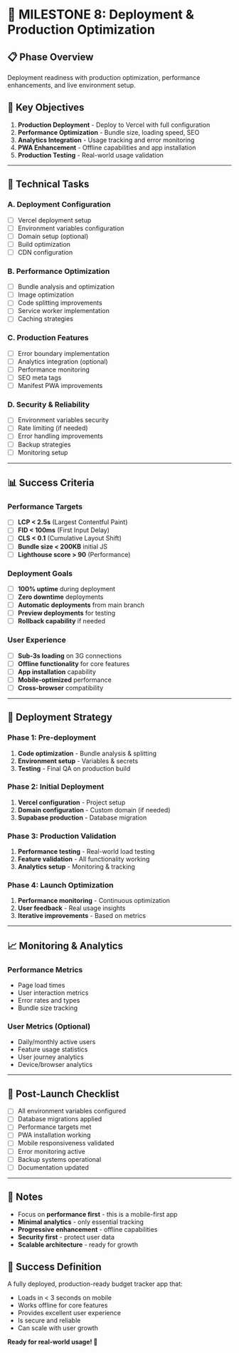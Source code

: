 # 🚀 MILESTONE 8: Deployment & Production Optimization

## 📋 **Phase Overview**
Deployment readiness with production optimization, performance enhancements, and live environment setup.

## 🎯 **Key Objectives**
1. **Production Deployment** - Deploy to Vercel with full configuration
2. **Performance Optimization** - Bundle size, loading speed, SEO
3. **Analytics Integration** - Usage tracking and error monitoring
4. **PWA Enhancement** - Offline capabilities and app installation
5. **Production Testing** - Real-world usage validation

---

## 🔧 **Technical Tasks**

### **A. Deployment Configuration**
- [ ] Vercel deployment setup
- [ ] Environment variables configuration
- [ ] Domain setup (optional)
- [ ] Build optimization
- [ ] CDN configuration

### **B. Performance Optimization**
- [ ] Bundle analysis and optimization
- [ ] Image optimization
- [ ] Code splitting improvements
- [ ] Service worker implementation
- [ ] Caching strategies

### **C. Production Features**
- [ ] Error boundary implementation
- [ ] Analytics integration (optional)
- [ ] Performance monitoring
- [ ] SEO meta tags
- [ ] Manifest PWA improvements

### **D. Security & Reliability**
- [ ] Environment variables security
- [ ] Rate limiting (if needed)
- [ ] Error handling improvements
- [ ] Backup strategies
- [ ] Monitoring setup

---

## 📊 **Success Criteria**

### **Performance Targets**
- [ ] **LCP < 2.5s** (Largest Contentful Paint)
- [ ] **FID < 100ms** (First Input Delay)  
- [ ] **CLS < 0.1** (Cumulative Layout Shift)
- [ ] **Bundle size < 200KB** initial JS
- [ ] **Lighthouse score > 90** (Performance)

### **Deployment Goals**
- [ ] **100% uptime** during deployment
- [ ] **Zero downtime** deployments
- [ ] **Automatic deployments** from main branch
- [ ] **Preview deployments** for testing
- [ ] **Rollback capability** if needed

### **User Experience**
- [ ] **Sub-3s loading** on 3G connections
- [ ] **Offline functionality** for core features
- [ ] **App installation** capability
- [ ] **Mobile-optimized** performance
- [ ] **Cross-browser** compatibility

---

## 🚀 **Deployment Strategy**

### **Phase 1: Pre-deployment**
1. **Code optimization** - Bundle analysis & splitting
2. **Environment setup** - Variables & secrets
3. **Testing** - Final QA on production build

### **Phase 2: Initial Deployment**  
1. **Vercel configuration** - Project setup
2. **Domain configuration** - Custom domain (if needed)
3. **Supabase production** - Database migration

### **Phase 3: Production Validation**
1. **Performance testing** - Real-world load testing
2. **Feature validation** - All functionality working
3. **Analytics setup** - Monitoring & tracking

### **Phase 4: Launch Optimization**
1. **Performance monitoring** - Continuous optimization
2. **User feedback** - Real usage insights  
3. **Iterative improvements** - Based on metrics

---

## 📈 **Monitoring & Analytics**

### **Performance Metrics**
- Page load times
- User interaction metrics
- Error rates and types
- Bundle size tracking

### **User Metrics** (Optional)
- Daily/monthly active users
- Feature usage statistics
- User journey analytics
- Device/browser analytics

---

## 🎯 **Post-Launch Checklist**

- [ ] All environment variables configured
- [ ] Database migrations applied
- [ ] Performance targets met
- [ ] PWA installation working
- [ ] Mobile responsiveness validated
- [ ] Error monitoring active
- [ ] Backup systems operational
- [ ] Documentation updated

---

## 📝 **Notes**
- Focus on **performance first** - this is a mobile-first app
- **Minimal analytics** - only essential tracking
- **Progressive enhancement** - offline capabilities
- **Security first** - protect user data
- **Scalable architecture** - ready for growth

## 🎉 **Success Definition**
A fully deployed, production-ready budget tracker app that:
- Loads in < 3 seconds on mobile
- Works offline for core features  
- Provides excellent user experience
- Is secure and reliable
- Can scale with user growth

**Ready for real-world usage! 🚀**